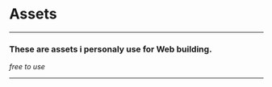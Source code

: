 # Assets

<hr></hr>

### These are assets i personaly use for Web building.
_free to use_

<hr></hr>
